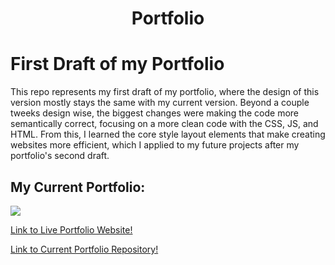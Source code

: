 <h1 align = 'center'>Portfolio</h1>

# First Draft of my Portfolio

This repo represents my first draft of my portfolio, where the design of this version mostly stays the same with my current version.  Beyond a couple tweeks design wise, the biggest changes were making the code more semantically correct, focusing on a more clean code with the CSS, JS, and HTML.  From this, I learned the core style layout elements that make creating websites more efficient, which I applied to my future projects after my portfolio's second draft.


<h2>My Current Portfolio: </h2>

<a href = 'https://choir.netlify.app/'><img src = 'Thumbnail.png'></a>
  
<a href = 'https://choir.netlify.app/'>Link to Live Portfolio Website!</a>

<a href = 'https://github.com/choir27/Portfolio-Draft-3'>Link to Current Portfolio Repository!</a>
